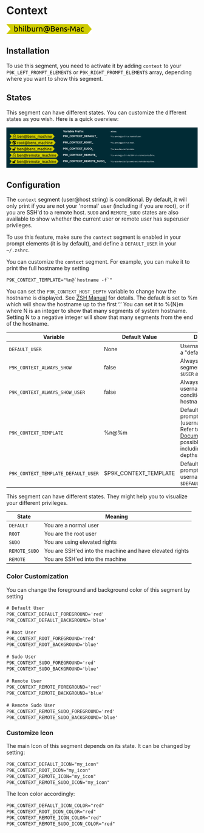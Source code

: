 # Context

![](segment.png)

## Installation

To use this segment, you need to activate it by adding `context` to your
`P9K_LEFT_PROMPT_ELEMENTS` or `P9K_RIGHT_PROMPT_ELEMENTS` array, depending
where you want to show this segment.

## States

This segment can have different states. You can customize the different states
as you wish. Here is a quick overview:

![](states.png)

## Configuration

The `context` segment (user@host string) is conditional. By default, it will
only print if you are not your 'normal' user (including if you are root), or if
you are SSH'd to a remote host. `SUDO` and `REMOTE_SUDO` states are also available to show whether the current user or remote user has superuser privileges.

To use this feature, make sure the `context` segment is enabled in your prompt
elements (it is by default), and define a `DEFAULT_USER` in your `~/.zshrc`.

You can customize the `context` segment. For example, you can make it to print the
full hostname by setting

```
P9K_CONTEXT_TEMPLATE="%n@`hostname -f`"
```

You can set the `P9K_CONTEXT_HOST_DEPTH` variable to change how the
hostname is displayed. See [ZSH Manual](http://zsh.sourceforge.net/Doc/Release/Prompt-Expansion.html#Login-information)
for details. The default is set to %m which will show the hostname up to the first ‘.’
You can set it to %{N}m where N is an integer to show that many segments of system
hostname. Setting N to a negative integer will show that many segments from the
end of the hostname.

| Variable | Default Value | Description |
|----------|---------------|-------------|
|`DEFAULT_USER`|None|Username to consider a "default context".|
|`P9K_CONTEXT_ALWAYS_SHOW`|false|Always show this segment, including `$USER` and hostname.|
|`P9K_CONTEXT_ALWAYS_SHOW_USER`|false|Always show the username, but conditionalize the hostname.|
|`P9K_CONTEXT_TEMPLATE`|%n@%m|Default context prompt (username@machine). Refer to the [ZSH Documentation](http://zsh.sourceforge.net/Doc/Release/Prompt-Expansion.html) for all possible expansions, including deeper host depths.|
|`P9K_CONTEXT_TEMPLATE_DEFAULT_USER`|$P9K_CONTEXT_TEMPLATE|Default context prompt when current username is `$DEFAULT_USER`.|

This segment can have different states. They might help you to visualize your
different privileges.

| State         | Meaning                                                  |
|---------------|----------------------------------------------------------|
| `DEFAULT`     | You are a normal user                                    |
| `ROOT`        | You are the root user                                    |
| `SUDO`        | You are using elevated rights                            |
| `REMOTE_SUDO` | You are SSH'ed into the machine and have elevated rights |
| `REMOTE`      | You are SSH'ed into the machine                          |

### Color Customization

You can change the foreground and background color of this segment by setting
```
# Default User
P9K_CONTEXT_DEFAULT_FOREGROUND='red'
P9K_CONTEXT_DEFAULT_BACKGROUND='blue'

# Root User
P9K_CONTEXT_ROOT_FOREGROUND='red'
P9K_CONTEXT_ROOT_BACKGROUND='blue'

# Sudo User
P9K_CONTEXT_SUDO_FOREGROUND='red'
P9K_CONTEXT_SUDO_BACKGROUND='blue'

# Remote User
P9K_CONTEXT_REMOTE_FOREGROUND='red'
P9K_CONTEXT_REMOTE_BACKGROUND='blue'

# Remote Sudo User
P9K_CONTEXT_REMOTE_SUDO_FOREGROUND='red'
P9K_CONTEXT_REMOTE_SUDO_BACKGROUND='blue'
```

### Customize Icon

The main Icon of this segment depends on its state.
It can be changed by setting:
```
P9K_CONTEXT_DEFAULT_ICON="my_icon"
P9K_CONTEXT_ROOT_ICON="my_icon"
P9K_CONTEXT_REMOTE_ICON="my_icon"
P9K_CONTEXT_REMOTE_SUDO_ICON="my_icon"
```

The Icon color accordingly:
```
P9K_CONTEXT_DEFAULT_ICON_COLOR="red"
P9K_CONTEXT_ROOT_ICON_COLOR="red"
P9K_CONTEXT_REMOTE_ICON_COLOR="red"
P9K_CONTEXT_REMOTE_SUDO_ICON_COLOR="red"
```
